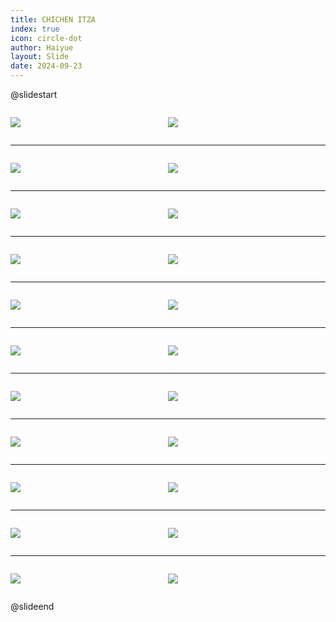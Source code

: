 ```yaml
---
title: CHICHEN ITZA
index: true
icon: circle-dot
author: Haiyue
layout: Slide
date: 2024-09-23
---
```

 
@slidestart

<div style="display:flex">
<div style="flex:1">

![](/reading/english/Level-Z/CHICHEN%20ITZA/001.webp)
</div>
<div style="flex:1">

![](/reading/english/Level-Z/CHICHEN%20ITZA/002.webp)
</div>
</div>

---

<div style="display:flex">
<div style="flex:1">

![](/reading/english/Level-Z/CHICHEN%20ITZA/003.webp)
</div>
<div style="flex:1">

![](/reading/english/Level-Z/CHICHEN%20ITZA/004.webp)
</div>
</div>

---

<div style="display:flex">
<div style="flex:1">

![](/reading/english/Level-Z/CHICHEN%20ITZA/005.webp)
</div>
<div style="flex:1">

![](/reading/english/Level-Z/CHICHEN%20ITZA/006.webp)
</div>
</div>

---

<div style="display:flex">
<div style="flex:1">

![](/reading/english/Level-Z/CHICHEN%20ITZA/007.webp)
</div>
<div style="flex:1">

![](/reading/english/Level-Z/CHICHEN%20ITZA/008.webp)
</div>
</div>

---

<div style="display:flex">
<div style="flex:1">

![](/reading/english/Level-Z/CHICHEN%20ITZA/009.webp)
</div>
<div style="flex:1">

![](/reading/english/Level-Z/CHICHEN%20ITZA/010.webp)
</div>
</div>

---

<div style="display:flex">
<div style="flex:1">

![](/reading/english/Level-Z/CHICHEN%20ITZA/011.webp)
</div>
<div style="flex:1">

![](/reading/english/Level-Z/CHICHEN%20ITZA/012.webp)
</div>
</div>

---

<div style="display:flex">
<div style="flex:1">

![](/reading/english/Level-Z/CHICHEN%20ITZA/013.webp)
</div>
<div style="flex:1">

![](/reading/english/Level-Z/CHICHEN%20ITZA/014.webp)
</div>
</div>

---

<div style="display:flex">
<div style="flex:1">

![](/reading/english/Level-Z/CHICHEN%20ITZA/015.webp)
</div>
<div style="flex:1">

![](/reading/english/Level-Z/CHICHEN%20ITZA/016.webp)
</div>
</div>

---

<div style="display:flex">
<div style="flex:1">

![](/reading/english/Level-Z/CHICHEN%20ITZA/017.webp)
</div>
<div style="flex:1">

![](/reading/english/Level-Z/CHICHEN%20ITZA/018.webp)
</div>
</div>

---

<div style="display:flex">
<div style="flex:1">

![](/reading/english/Level-Z/CHICHEN%20ITZA/019.webp)
</div>
<div style="flex:1">

![](/reading/english/Level-Z/CHICHEN%20ITZA/020.webp)
</div>
</div>

---

<div style="display:flex">
<div style="flex:1">

![](/reading/english/Level-Z/CHICHEN%20ITZA/021.webp)
</div>
<div style="flex:1">

![](/reading/english/Level-Z/CHICHEN%20ITZA/022.webp)
</div>
</div>

@slideend